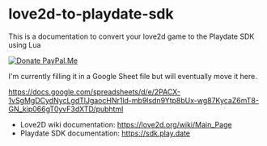 # love2d-to-playdate-sdk
This is a documentation to convert your love2d game to the Playdate SDK using Lua

[![Donate PayPal.Me](https://img.shields.io/badge/Donate-PayPal.Me-blue.svg)](https://www.paypal.me/AntoineTURMEL)

I'm currently filling it in a Google Sheet file but will eventually move it here.

https://docs.google.com/spreadsheets/d/e/2PACX-1vSgMgDCydNycLgdTlJgaocHNr1ld-mb9lsdn9Ytp8bUx-wg87KycaZ6mT8-GN_kip066gT0yvF3dXTD/pubhtml

- Love2D wiki documentation: https://love2d.org/wiki/Main_Page
- Playdate SDK documentation: https://sdk.play.date
